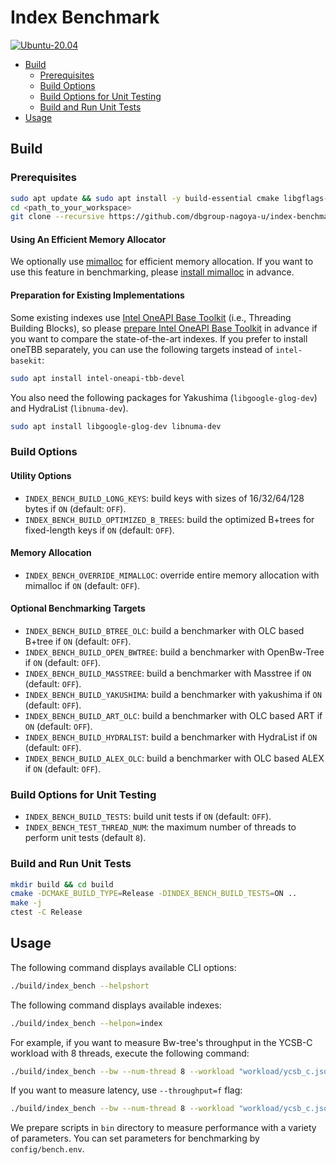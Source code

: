 # Index Benchmark

[![Ubuntu-20.04](https://github.com/dbgroup-nagoya-u/index-benchmark/actions/workflows/unit_tests.yaml/badge.svg)](https://github.com/dbgroup-nagoya-u/index-benchmark/actions/workflows/unit_tests.yaml)

- [Build](#build)
    - [Prerequisites](#prerequisites)
    - [Build Options](#build-options)
    - [Build Options for Unit Testing](#build-options-for-unit-testing)
    - [Build and Run Unit Tests](#build-and-run-unit-tests)
- [Usage](#usage)

## Build

### Prerequisites

```bash
sudo apt update && sudo apt install -y build-essential cmake libgflags-dev
cd <path_to_your_workspace>
git clone --recursive https://github.com/dbgroup-nagoya-u/index-benchmark.git
```

#### Using An Efficient Memory Allocator

We optionally use [mimalloc](https://github.com/microsoft/mimalloc) for efficient memory allocation. If you want to use this feature in benchmarking, please [install mimalloc](https://github.com/microsoft/mimalloc#macos-linux-bsd-etc) in advance.

#### Preparation for Existing Implementations

Some existing indexes use [Intel OneAPI Base Toolkit](https://www.intel.com/content/www/us/en/developer/tools/oneapi/base-toolkit.html) (i.e., Threading Building Blocks), so please [prepare Intel OneAPI Base Toolkit](https://www.intel.com/content/www/us/en/developer/tools/oneapi/base-toolkit-download.html?operatingsystem=linux&distributions=aptpackagemanager) in advance if you want to compare the state-of-the-art indexes. If you prefer to install oneTBB separately, you can use the following targets instead of `intel-basekit`:

```bash
sudo apt install intel-oneapi-tbb-devel
```

You also need the following packages for Yakushima (`libgoogle-glog-dev`) and HydraList (`libnuma-dev`).

```bash
sudo apt install libgoogle-glog-dev libnuma-dev
```

### Build Options

#### Utility Options

- `INDEX_BENCH_BUILD_LONG_KEYS`: build keys with sizes of 16/32/64/128 bytes if `ON` (default: `OFF`).
- `INDEX_BENCH_BUILD_OPTIMIZED_B_TREES`: build the optimized B+trees for fixed-length keys if `ON` (default: `OFF`).

#### Memory Allocation

- `INDEX_BENCH_OVERRIDE_MIMALLOC`: override entire memory allocation with mimalloc if `ON` (default: `OFF`).

#### Optional Benchmarking Targets

- `INDEX_BENCH_BUILD_BTREE_OLC`: build a benchmarker with OLC based B+tree if `ON` (default: `OFF`).
- `INDEX_BENCH_BUILD_OPEN_BWTREE`: build a benchmarker with OpenBw-Tree if `ON` (default: `OFF`).
- `INDEX_BENCH_BUILD_MASSTREE`: build a benchmarker with Masstree if `ON` (default: `OFF`).
- `INDEX_BENCH_BUILD_YAKUSHIMA`: build a benchmarker with yakushima if `ON` (default: `OFF`).
- `INDEX_BENCH_BUILD_ART_OLC`: build a benchmarker with OLC based ART if `ON` (default: `OFF`).
- `INDEX_BENCH_BUILD_HYDRALIST`: build a benchmarker with HydraList if `ON` (default: `OFF`).
- `INDEX_BENCH_BUILD_ALEX_OLC`: build a benchmarker with OLC based ALEX if `ON` (default: `OFF`).

### Build Options for Unit Testing

- `INDEX_BENCH_BUILD_TESTS`: build unit tests if `ON` (default: `OFF`).
- `INDEX_BENCH_TEST_THREAD_NUM`: the maximum number of threads to perform unit tests (default `8`).

### Build and Run Unit Tests

```bash
mkdir build && cd build
cmake -DCMAKE_BUILD_TYPE=Release -DINDEX_BENCH_BUILD_TESTS=ON ..
make -j
ctest -C Release
```

## Usage

The following command displays available CLI options:

```bash
./build/index_bench --helpshort
```

The following command displays available indexes:

```bash
./build/index_bench --helpon=index
```

For example, if you want to measure Bw-tree's throughput in the YCSB-C workload with 8 threads, execute the following command:

```bash
./build/index_bench --bw --num-thread 8 --workload "workload/ycsb_c.json"
```

If you want to measure latency, use `--throughput=f` flag:

```bash
./build/index_bench --bw --num-thread 8 --workload "workload/ycsb_c.json" --throughput=f
```

We prepare scripts in `bin` directory to measure performance with a variety of parameters. You can set parameters for benchmarking by `config/bench.env`.
